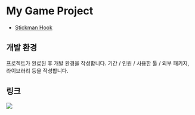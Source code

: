 # My Game Project
- [Stickman Hook](https://play.google.com/store/apps/details?id=com.mindy.grap1&hl=ko&gl=HK)

## 개발 환경
프로젝트가 완료된 후 개발 환경을 작성합니다. 기간 / 인원 / 사용한 툴 / 외부 패키지, 라이브러리 등을 작성합니다.  

## 링크
<a href="([https://youtu.be/B6kU-IoBV2A](https://youtu.be/B6kU-IoBV2A))"><img src="https://img.shields.io/badge/Youtube-FF0000?style=for-the-badge&logo=Youtube&logoColor=white"></a>
